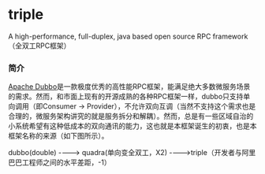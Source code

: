 # triple
A high-performance, full-duplex, java based open source RPC framework（全双工RPC框架）



### 简介

[Apache Dubbo](https://dubbo.apache.org/zh-cn/)是一款极度优秀的高性能RPC框架，能满足绝大多数微服务场景的需求。然而，和市面上现有的开源成熟的各种RPC框架一样，dubbo只支持单向调用（即Consumer -> Provider），不允许双向互调（当然不支持这个需求也是合理的，微服务架构讲究的就是服务拆分和解耦）。然而，总是有一些区域自治的小系统希望有这种低成本的双向通讯的能力，这也就是本框架诞生的初衷，也是本框架名称的来源（如下图所示）。

dubbo(double)  ----> quadra(单向变全双工，X2) ---->triple（开发者与阿里巴巴工程师之间的水平差距，-1）
